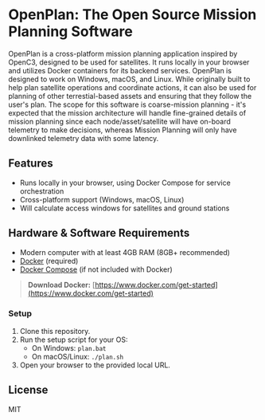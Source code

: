 # OpenPlan: The Open Source Mission Planning Software

OpenPlan is a cross-platform mission planning application inspired by OpenC3, designed to be used for satellites. It runs locally in your browser and utilizes Docker containers for its backend services. OpenPlan is designed to work on Windows, macOS, and Linux.
While originally built to help plan satellite operations and coordinate actions, it can also be used for planning of other terrestial-based assets and ensuring that they follow the user's plan. 
The scope for this software is coarse-mission planning - it's expected that the mission architecture will handle fine-grained details of mission planning since each node/asset/satellite will have on-board telemetry to make decisions, whereas Mission Planning will only have downlinked telemetry data with some latency. 

## Features
- Runs locally in your browser, using Docker Compose for service orchestration
- Cross-platform support (Windows, macOS, Linux)
- Will calculate access windows for satellites and ground stations

## Hardware & Software Requirements
- Modern computer with at least 4GB RAM (8GB+ recommended)
- [Docker](https://www.docker.com/get-started) (required)
- [Docker Compose](https://docs.docker.com/compose/install/) (if not included with Docker)

> **Download Docker:** [https://www.docker.com/get-started](https://www.docker.com/get-started)

### Setup
1. Clone this repository.
2. Run the setup script for your OS:
   - On Windows: `plan.bat`
   - On macOS/Linux: `./plan.sh`
3. Open your browser to the provided local URL.

## License
MIT
